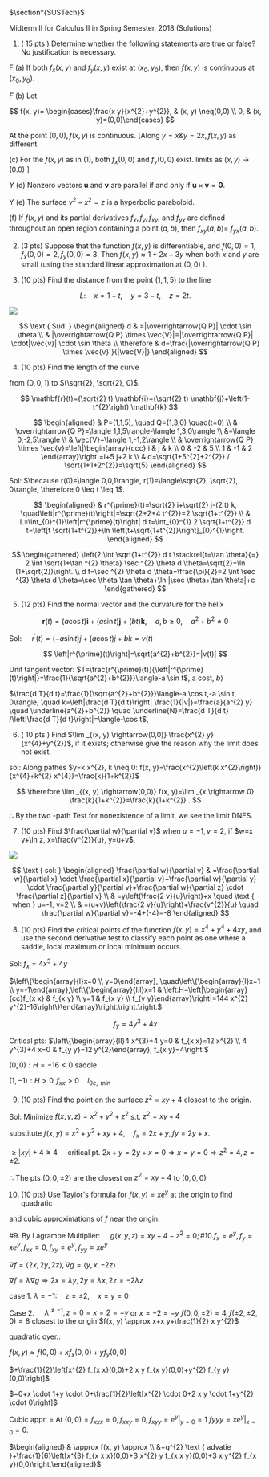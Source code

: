 $\section*{SUSTech}$

Midterm II for Calculus II in Spring Semester, 2018 (Solutions)

1. ( 15 pts ) Determine whether the following statements are true or false? No justification is necessary.

F (a) If both $f_{x}(x, y)$ and $f_{y}(x, y)$ exist at $\left(x_{0}, y_{0}\right)$, then $f(x, y)$ is continuous at $\left(x_{0}, y_{0}\right)$.

$F$ (b) Let

$$
f(x, y)= \begin{cases}\frac{x y}{x^{2}+y^{2}}, & (x, y) \neq(0,0) \\ 0, & (x, y)=(0,0)\end{cases}
$$

At the point $(0,0), f(x, y)$ is continuous. [Along $y=x \& y=2 x, f(x, y)$ as different

(c) For the $f(x, y)$ as in $(1)$, both $f_{x}(0,0)$ and $f_{y}(0,0)$ exist. limits as $(x, y) \rightarrow(0.0)$ ]

$Y$ (d) Nonzero vectors $\mathbf{u}$ and $\mathbf{v}$ are parallel if and only if $\mathbf{u} \times \mathbf{v}=\mathbf{0}$.

Y (e) The surface $y^{2}-x^{2}=z$ is a hyperbolic paraboloid.

(f) If $f(x, y)$ and its partial derivatives $f_{x}, f_{y}, f_{x y}$, and $f_{y x}$ are defined throughout an open region containing a point $(a, b)$, then $f_{x y}(a, b)=$ $f_{y x}(a, b)$.

2. (3 pts) Suppose that the function $f(x, y)$ is differentiable, and $f(0,0)=1$, $f_{x}(0,0)=2, f_{y}(0,0)=3$. Then $f(x, y) \approx 1+2 x+3 y$ when both $x$ and $y$ are small (using the standard linear approximation at $(0,0)$ ).

3. (10 pts) Find the distance from the point $(1,1,5)$ to the line

$$
L: \quad x=1+t, \quad y=3-t, \quad z=2 t .
$$

![](https://cdn.mathpix.com/cropped/2025_04_21_d71aa3bf231d800f2b68g-1.jpg?height=252&width=320&top_left_y=1901&top_left_x=373)

$$
\text { Sud: } \begin{aligned}
d & =|\overrightarrow{Q P}| \cdot \sin \theta \\
& |\overrightarrow{Q P} \times \vec{V}|=|\overrightarrow{Q P}| \cdot|\vec{v}| \cdot \sin \theta \\
\therefore & d=\frac{|\overrightarrow{Q P} \times \vec{v}|}{|\vec{V}|}
\end{aligned}
$$

4. (10 pts) Find the length of the curve

from $(0,0,1)$ to $(\sqrt{2}, \sqrt{2}, 0)$.

$$
\mathbf{r}(t)=(\sqrt{2} t) \mathbf{i}+(\sqrt{2} t) \mathbf{j}+\left(1-t^{2}\right) \mathbf{k}
$$

$$
\begin{aligned}
& P=(1,1,5), \quad Q=(1,3,0) \quad(t=0) \\
& \overrightarrow{Q P}=\langle 1,1,5\rangle-\langle 1,3,0\rangle \\
&=\langle 0,-2,5\rangle \\
& \vec{V}=\langle 1,-1,2\rangle \\
& \overrightarrow{Q P} \times \vec{v}=\left|\begin{array}{ccc}
i & j & k \\
0 & -2 & 5 \\
1 & -1 & 2
\end{array}\right|=i+5 j+2 k \\
& d=\sqrt{1+5^{2}+2^{2}} / \sqrt{1+1+2^{2}}=\sqrt{5}
\end{aligned}
$$

Sol: $\because r(0)=\langle 0,0,1\rangle, r(1)=\langle\sqrt{2}, \sqrt{2}, 0\rangle, \therefore 0 \leq t \leq 1$.

$$
\begin{aligned}
& r^{\prime}(t)=\sqrt{2} i+\sqrt{2} j-(2 t) k, \quad\left|r^{\prime}(t)\right|=\sqrt{2+2+4 t^{2}}=2 \sqrt{1+t^{2}} \\
& L=\int_{0}^{1}\left|r^{\prime}(t)\right| d t=\int_{0}^{1} 2 \sqrt{1+t^{2}} d t=\left[t \sqrt{1+t^{2}}+\ln \left(t+\sqrt{1+t^{2}}\right]_{0}^{1}\right.
\end{aligned}
$$

$$
\begin{gathered}
\left(2 \int \sqrt{1+t^{2}} d t \stackrel{t=\tan \theta}{=} 2 \int \sqrt{1+\tan ^{2} \theta} \sec ^{2} \theta d \theta=\sqrt{2}+\ln (1+\sqrt{2})\right. \\
d t=\sec ^{2} \theta d \theta=\frac{\pi}{2}=2 \int \sec ^{3} \theta d \theta=\sec \theta \tan \theta+\ln |\sec \theta+\tan \theta|+c
\end{gathered}
$$

5. (12 pts) Find the normal vector and the curvature for the helix

$$
\mathbf{r}(t)=(a \cos t) \mathbf{i}+(a \sin t) \mathbf{j}+(b t) \mathbf{k}, \quad a, b \geq 0, \quad a^{2}+b^{2} \neq 0
$$

Sol: $\quad r^{\prime}(t)=(-a \sin t) j+(a \cos t) j+b k=v(t)$

$$
\left|r^{\prime}(t)\right|=\sqrt{a^{2}+b^{2}}=|v(t)|
$$

Unit tangent vector: $T=\frac{r^{\prime}(t)}{\left|r^{\prime}(t)\right|}=\frac{1}{\sqrt{a^{2}+b^{2}}}\langle-a \sin t$, a cost, $b\rangle$

$\frac{d T}{d t}=\frac{1}{\sqrt{a^{2}+b^{2}}}\langle-a \cos t,-a \sin t, 0\rangle, \quad k=\left|\frac{d T}{d t}\right| \frac{1}{|v|}=\frac{a}{a^{2} y} \quad \underline{a^{2}+b^{2}} \quad \underline{N}=\frac{d T}{d t} /\left|\frac{d T}{d t}\right|=\langle-\cos t$,

6. ( 10 pts ) Find $\lim _{(x, y) \rightarrow(0,0)} \frac{x^{2} y}{x^{4}+y^{2}}$, if it exists; otherwise give the reason why the limit does not exist.

sol: Along pathes $y=k x^{2}, k \neq 0: f(x, y)=\frac{x^{2}\left(k x^{2}\right)}{x^{4}+k^{2} x^{4}}=\frac{k}{1+k^{2}}$

$$
\therefore \lim _{(x, y) \rightarrow(0,0)} f(x, y)=\lim _{x \rightarrow 0} \frac{k}{1+k^{2}}=\frac{k}{1+k^{2}} .
$$

$\therefore$ By the two -path Test for nonexistence of a limit, we see the limit DNES.

7. (10 pts) Find $\frac{\partial w}{\partial v}$ when $u=-1, v=2$, if $w=x y+\ln z, x=\frac{v^{2}}{u}, y=u+v$,

![](https://cdn.mathpix.com/cropped/2025_04_21_d71aa3bf231d800f2b68g-2.jpg?height=298&width=246&top_left_y=1220&top_left_x=419)

$$
\text { sol: } \begin{aligned}
\frac{\partial w}{\partial v} & =\frac{\partial w}{\partial x} \cdot \frac{\partial x}{\partial v}+\frac{\partial w}{\partial y} \cdot \frac{\partial y}{\partial v}+\frac{\partial w}{\partial z} \cdot \frac{\partial z}{\partial v} \\
& =y\left(\frac{2 v}{u}\right)+x \quad \text { when } u=-1, v=2 \\
& =(u+v)\left(\frac{2 v}{u}\right)+\frac{v^{2}}{u} \quad \frac{\partial w}{\partial v}=-4+(-4)=-8
\end{aligned}
$$

8. (10 pts) Find the critical points of the function $f(x, y)=x^{4}+y^{4}+4 x y$, and use the second derivative test to classify each point as one where a saddle, local maximum or local minimum occurs.

Sol: $f_{x}=4 x^{3}+4 y$

$\left\{\begin{array}{l}x=0 \\ y=0\end{array}, \quad\left\{\begin{array}{l}x=1 \\ y=-1\end{array},\left\{\begin{array}{l:l}x=1 & \left.H=\left|\begin{array}{cc}f_{x x} & f_{x y} \\ y=1 & f_{x y} \\ f_{y y}\end{array}\right|=144 x^{2} y^{2}-16\right\}\end{array}\right.\right.\right.$

$$
f_{y}=4 y^{3}+4 x
$$

Critical pts: $\left\{\begin{array}{ll}4 x^{3}+4 y=0 & f_{x x}=12 x^{2} \\ 4 y^{3}+4 x=0 & f_{y y}=12 y^{2}\end{array}, f_{x y}=4\right.$

$(0,0): H=-16<0$ saddle

$(1,-1): H>0, f_{x x}>0 \quad l_{0 c, \text { min }}$

9. (10 pts) Find the point on the surface $z^{2}=x y+4$ closest to the origin.

Sol: Minimize $f(x, y, z)=x^{2}+y^{2}+z^{2}$ s.t. $z^{2}=x y+4$

substitute $f(x, y)=x^{2}+y^{2}+x y+4, \quad f_{x}=2 x+y, f y=2 y+x$.

$\geqslant|x y|+4 \geqslant 4 \quad$ critical pt. $2 x+y=2 y+x=0 \Rightarrow x=y=0 \Rightarrow z^{2}=4, z= \pm 2$.

$\therefore$ The pts $(0,0, \pm 2)$ are the closest on $z^{2}=x y+4$ to $(0,0,0)$

10. (10 pts) Use Taylor's formula for $f(x, y)=x e^{y}$ at the origin to find quadratic

and cubic approximations of $f$ near the origin.

\#9. By Lagrampe Multiplier: $\quad g(x, y, z)=x y+4-z^{2}=0 ; \# 10 . f_{x}=e^{y}, f_{y}=x e^{y}, f_{x x}=0, f_{x y}=e^{y}, f_{y y}=x e^{y}$

$\nabla f=\langle 2 x, 2 y, 2 z\rangle, \nabla g=\langle y, x,-2 z\rangle$

$\nabla f=\lambda \nabla g \Rightarrow 2 x=\lambda y, 2 y=\lambda x, 2 z=-2 \lambda z$

case 1. $\lambda=-1: \quad z= \pm 2, \quad x=y=0$

Case 2. $\quad \lambda^{\neq-1}, z=0=x=2=-y$ or $x=-2=-y$ $f(0,0, \pm 2)=4, f( \pm 2, \pm 2,0)=8$ closest to the origin $f(x, y) \approx x+x y+\frac{1}{2} x y^{2}$

quadratic oyer.:

$f(x, y) \approx f(0,0)+x f_{x}(0,0)+y f_{y}(0,0)$

$+\frac{1}{2}\left[x^{2} f_{x x}(0,0)+2 x y f_{x y}(0,0)+y^{2} f_{y y}(0,0)\right]$

$=0+x \cdot 1+y \cdot 0+\frac{1}{2}\left[x^{2} \cdot 0+2 x y \cdot 1+y^{2} \cdot 0\right]$

Cubic appr. $=$ At $(0,0)=f_{x x x}=0, f_{x x y}=0, f_{x y y}=\left.e^{y}\right|_{y=0}=1$ $f y y y=\left.x e^{y}\right|_{x=0}=0$.

$\begin{aligned} & \approx f(x, y) \approx \\ &+q^{2} \text { advatie }+\frac{1}{6}\left[x^{3} f_{x x x}(0,0)+3 x^{2} y f_{x x y}(0,0)+3 x y^{2} f_{x y}(0,0)\right.\end{aligned}$

